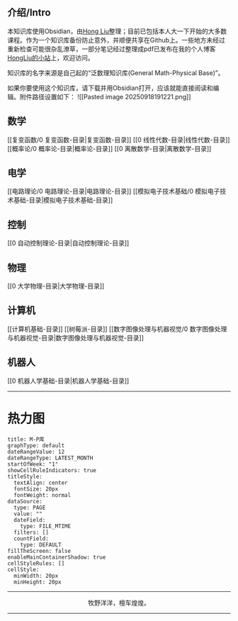 ## 介绍/Intro
本知识库使用Obsidian，由[Hong Liu](https://github.com/hongliu114)整理；目前已包括本人大一下开始的大多数课程。作为一个知识库备份防止意外，并顺便共享在Github上。一些地方未经过重新检查可能很杂乱潦草，一部分笔记经过整理成pdf已发布在我的个人博客[HongLiu的小站](https://hongliu.icu/)上，欢迎访问。

知识库的名字来源是自己起的“泛数理知识库(General Math-Physical Base)”。

如果你要使用这个知识库，请下载并用Obsidian打开，应该就能直接阅读和编辑。附件路径设置如下：
![[Pasted image 20250918191221.png]]

## 数学
[[复变函数/0 复变函数-目录|复变函数-目录]]
[[0 线性代数-目录|线性代数-目录]]
[[概率论/0 概率论-目录|概率论-目录]]
[[0 离散数学-目录|离散数学-目录]]

## 电学
[[电路理论/0 电路理论-目录|电路理论-目录]]
[[模拟电子技术基础/0 模拟电子技术基础-目录|模拟电子技术基础-目录]]

## 控制
[[0 自动控制理论-目录|自动控制理论-目录]]

## 物理
[[0 大学物理-目录|大学物理-目录]]

## 计算机
[[计算机基础-目录]]
[[树莓派-目录]]
[[数字图像处理与机器视觉/0 数字图像处理与机器视觉-目录|数字图像处理与机器视觉-目录]]

## 机器人
[[0 机器人学基础-目录|机器人学基础-目录]]

---
# 热力图
```contributionGraph
title: M-P库
graphType: default
dateRangeValue: 12
dateRangeType: LATEST_MONTH
startOfWeek: "1"
showCellRuleIndicators: true
titleStyle:
  textAlign: center
  fontSize: 20px
  fontWeight: normal
dataSource:
  type: PAGE
  value: ""
  dateField:
    type: FILE_MTIME
  filters: []
  countField:
    type: DEFAULT
fillTheScreen: false
enableMainContainerShadow: true
cellStyleRules: []
cellStyle:
  minWidth: 20px
  minHeight: 20px

```
---

<center>牧野洋洋，檀车煌煌。</center>

---
